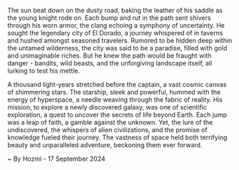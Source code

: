 
The sun beat down on the dusty road, baking the leather of his saddle as the young knight rode on. Each bump and rut in the path sent shivers through his worn armor, the clang echoing a symphony of uncertainty. He sought the legendary city of El Dorado, a journey whispered of in taverns and hushed amongst seasoned travelers. Rumored to be hidden deep within the untamed wilderness, the city was said to be a paradise, filled with gold and unimaginable riches. But he knew the path would be fraught with danger - bandits, wild beasts, and the unforgiving landscape itself, all lurking to test his mettle.

A thousand light-years stretched before the captain, a vast cosmic canvas of shimmering stars. The starship, sleek and powerful, hummed with the energy of hyperspace, a needle weaving through the fabric of reality. His mission, to explore a newly discovered galaxy, was one of scientific exploration, a quest to uncover the secrets of life beyond Earth. Each jump was a leap of faith, a gamble against the unknown. Yet, the lure of the undiscovered, the whispers of alien civilizations, and the promise of knowledge fueled their journey. The vastness of space held both terrifying beauty and unparalleled adventure, beckoning them ever forward. 

~ By Hozmi - 17 September 2024
